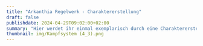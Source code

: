 ```yaml
---
title: "Arkanthia Regelwerk - Charaktererstellung"
draft: false
publishdate: 2024-04-29T09:02:00+02:00
summary: "Hier werdet ihr einmal exemplarisch durch eine Charaktererstellung geführt."
thumbnail: img/Kampfsystem (4_3).png
---
```



